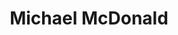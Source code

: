 ---
title: "Michael McDonald"
summary: "Michael McDonald is an American singer, keyboardist and songwriter known for his distinctive, soulful voice and as a member of the bands the Doobie Brothers and Steely Dan . McDonald wrote and sang several hit singles with the Doobie Brothers, including \"What a Fool Believes\", \"Minute by Minute\", and \"Takin' It to the Streets.\" McDonald has also performed as a prominent backing vocalist on numerous recordings by artists including Steely Dan, Christopher Cross, and Kenny Loggins.
McDonald's solo career consists of nine studio albums and a number of singles, including the 1982 hit \"I Keep Forgettin' \". During his career, McDonald has collaborated with a number of other artists, including James Ingram, David Cassidy, Van Halen, Patti LaBelle, Lee Ritenour, The Winans, Aretha Franklin, the rock band Toto, Grizzly Bear, Joni Mitchell, and Thundercat. He has also recorded for television and film soundtracks. McDonald is the recipient of five Grammy Awards, and was inducted into the Rock and Roll Hall of Fame as a member of the Doobie Brothers in 2020."
image: "michael-mcdonald.jpg"
apple_music_artist_url: "None"
wikipedia_url: "https://en.wikipedia.org/wiki/Michael_McDonald_(musician)"
---